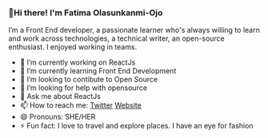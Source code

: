 ### 👋Hi there! I'm Fatima Olasunkanmi-Ojo

I’m a Front End developer, a passionate learner who's always willing to learn and work across technologies, a technical writer, an open-source enthusiast. I enjoyed working in teams.


- 🔭 I’m currently working on ReactJs
- 🌱 I’m currently learning Front End Development
- 👯 I’m looking to contibute to Open Source 
- 🤔 I’m looking for help with opensource
- 💬 Ask me about ReactJs
- 📫 How to reach me:
    [Twitter](fatima_ola1)
    [Website](https://fatimaolasunkanmi.netlify.app/)    
- 😄 Pronouns: SHE/HER
- ⚡ Fun fact: I love to travel and explore places. I have an eye for fashion
